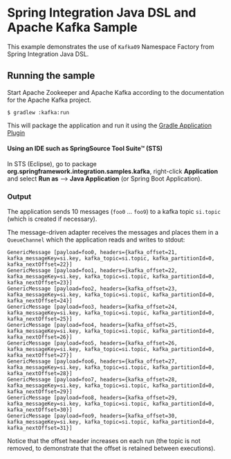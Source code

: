 Spring Integration Java DSL and Apache Kafka Sample
==============

This example demonstrates the use of `Kafka09` Namespace Factory from Spring Integration Java DSL.

## Running the sample

Start Apache Zookeeper and Apache Kafka according to the documentation for the Apache Kafka project.

    $ gradlew :kafka:run

This will package the application and run it using the [Gradle Application Plugin](https://www.gradle.org/docs/current/userguide/application_plugin.html)

#### Using an IDE such as SpringSource Tool Suite™ (STS)

In STS (Eclipse), go to package **org.springframework.integration.samples.kafka**, right-click **Application** and select **Run as** --> **Java Application** (or Spring Boot Application).

### Output

The application sends 10 messages (`foo0` ... `foo9`) to a kafka topic `si.topic` (which is created if necessary).

The message-driven adapter receives the messages and places them in a `QueueChannel` which the application reads and
writes to stdout:

	GenericMessage [payload=foo0, headers={kafka_offset=21, kafka_messageKey=si.key, kafka_topic=si.topic, kafka_partitionId=0, kafka_nextOffset=22}]
	GenericMessage [payload=foo1, headers={kafka_offset=22, kafka_messageKey=si.key, kafka_topic=si.topic, kafka_partitionId=0, kafka_nextOffset=23}]
	GenericMessage [payload=foo2, headers={kafka_offset=23, kafka_messageKey=si.key, kafka_topic=si.topic, kafka_partitionId=0, kafka_nextOffset=24}]
	GenericMessage [payload=foo3, headers={kafka_offset=24, kafka_messageKey=si.key, kafka_topic=si.topic, kafka_partitionId=0, kafka_nextOffset=25}]
	GenericMessage [payload=foo4, headers={kafka_offset=25, kafka_messageKey=si.key, kafka_topic=si.topic, kafka_partitionId=0, kafka_nextOffset=26}]
	GenericMessage [payload=foo5, headers={kafka_offset=26, kafka_messageKey=si.key, kafka_topic=si.topic, kafka_partitionId=0, kafka_nextOffset=27}]
	GenericMessage [payload=foo6, headers={kafka_offset=27, kafka_messageKey=si.key, kafka_topic=si.topic, kafka_partitionId=0, kafka_nextOffset=28}]
	GenericMessage [payload=foo7, headers={kafka_offset=28, kafka_messageKey=si.key, kafka_topic=si.topic, kafka_partitionId=0, kafka_nextOffset=29}]
	GenericMessage [payload=foo8, headers={kafka_offset=29, kafka_messageKey=si.key, kafka_topic=si.topic, kafka_partitionId=0, kafka_nextOffset=30}]
	GenericMessage [payload=foo9, headers={kafka_offset=30, kafka_messageKey=si.key, kafka_topic=si.topic, kafka_partitionId=0, kafka_nextOffset=31}]

Notice that the offset header increases on each run (the topic is not removed, to demonstrate that the offset is retained between executions).
